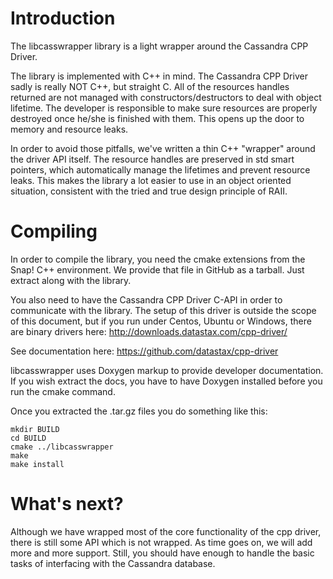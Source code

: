# Introduction

The libcasswrapper library is a light wrapper around the Cassandra CPP Driver.

The library is implemented with C++ in mind. The Cassandra CPP Driver sadly is
really NOT C++, but straight C. All of the resources handles returned are not
managed with constructors/destructors to deal with object lifetime. The
developer is responsible to make sure resources are properly destroyed once
he/she is finished with them. This opens up the door to memory and resource
leaks.

In order to avoid those pitfalls, we've written a thin C++ "wrapper" around the
driver API itself. The resource handles are preserved in std smart pointers,
which automatically manage the lifetimes and prevent resource leaks.  This makes
the library a lot easier to use in an object oriented situation, consistent with
the tried and true design principle of RAII.


# Compiling

In order to compile the library, you need the cmake extensions from
the Snap! C++ environment. We provide that file in GitHub as
a tarball. Just extract along with the library.

You also need to have the Cassandra CPP Driver C-API in order to communicate with the
library. The setup of this driver is outside the scope of this document, but if
you run under Centos, Ubuntu or Windows, there are binary drivers here:
http://downloads.datastax.com/cpp-driver/

See documentation here:
https://github.com/datastax/cpp-driver

libcasswrapper uses Doxygen markup to provide developer documentation. If you
wish extract the docs, you have to have Doxygen installed before you run the
cmake command.

Once you extracted the .tar.gz files you do something like this:

    mkdir BUILD
    cd BUILD
    cmake ../libcasswrapper
    make
    make install


# What's next?

Although we have wrapped most of the core functionality of the cpp driver, there
is still some API which is not wrapped. As time goes on, we will add more and
more support. Still, you should have enough to handle the basic tasks of
interfacing with the Cassandra database.

